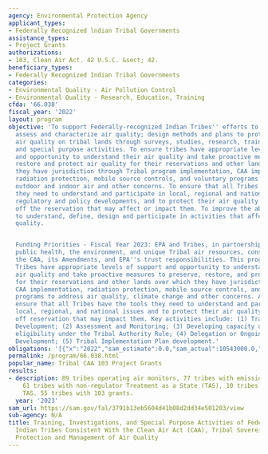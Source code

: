 ```yaml
---
agency: Environmental Protection Agency
applicant_types:
- Federally Recognized lndian Tribal Governments
assistance_types:
- Project Grants
authorizations:
- 103, Clean Air Act. 42 U.S.C. &sect; 42.
beneficiary_types:
- Federally Recognized Indian Tribal Governments
categories:
- Environmental Quality - Air Pollution Control
- Environmental Quality - Research, Education, Training
cfda: '66.038'
fiscal_year: '2022'
layout: program
objective: 'To support Federally-recognized Indian Tribes'' efforts to understand,
  assess and characterize air quality; design methods and plans to protect and improve
  air quality on tribal lands through surveys, studies, research, training, investigations,
  and special purpose activities. To ensure tribes have appropriate levels of support
  and opportunity to understand their air quality and take proactive measures to preserve,
  restore and protect air quality for their reservations and other lands over which
  they have jurisdiction through Tribal program implementation, CAA implementation,
  radiation protection, mobile source controls, and voluntary programs to address
  outdoor and indoor air and other concerns. To ensure that all Tribes have the tools
  they need to understand and participate in local, regional and national issues,
  regulatory and policy developments, and to protect their air quality from activities
  off the reservation that may affect or impact them. To improve the ability of tribes
  to understand, define, design and participate in activities that affect their air
  quality.


  Funding Priorities - Fiscal Year 2023: EPA and Tribes, in partnership, will protect
  public health, the environment, and unique Tribal air resources, consistent with
  the CAA, its Amendments, and EPA''s trust responsibilities. This program will ensure
  Tribes have appropriate levels of support and opportunity to understand their own
  air quality and take proactive measures to preserve, restore, and protect air quality
  for their reservations and other lands over which they have jurisdiction through
  CAA implementation, radiation protection, mobile source controls, and voluntary
  programs to address air quality, climate change and other concerns. Activities will
  ensure that all Tribes have the tools they need to understand and participate in
  local, regional, and national issues and to protect their air quality from changes
  off reservation that may impact them. Key activities include: (1) Training and Program
  Development; (2) Assessment and Monitoring; (3) Developing capacity or a plan for
  eligibility under the Tribal Authority Rule; (4) Delegation or Ongoing Capability
  Development; (5) Tribal Implementation Plan development.'
obligations: '[{"x":"2022","sam_estimate":0.0,"sam_actual":10543000.0,"usa_spending_actual":3154831.0},{"x":"2023","sam_estimate":11415000.0,"sam_actual":0.0,"usa_spending_actual":1246608.0},{"x":"2024","sam_estimate":18126000.0,"sam_actual":0.0,"usa_spending_actual":0.0}]'
permalink: /program/66.038.html
popular_name: Tribal CAA 103 Project Grants
results:
- description: 89 tribes operating air monitors, 77 tribes with emissions inventories,
    61 tribes with non-regulator Treatment as a State (TAS), 10 tribes with regulatory
    TAS. 55 tribes with 103 grants.
  year: '2023'
sam_url: https://sam.gov/fal/3791b13eb5604d41b08d2dd34e501203/view
sub-agency: N/A
title: Training, Investigations, and Special Purpose Activities of Federally-Recognized
  Indian Tribes Consistent With the Clean Air Act (CAA), Tribal Sovereignty and the
  Protection and Management of Air Quality
---
```

